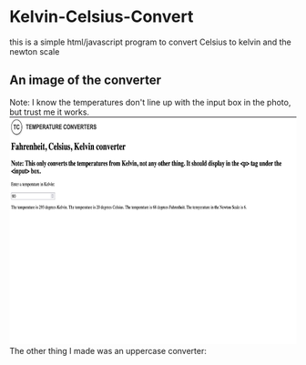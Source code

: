 # Kelvin-Celsius-Convert
this is a simple html/javascript program to convert Celsius to kelvin and the newton scale
<h2>An image of the converter</h2>
Note: I know the temperatures don't line up with the input box in the photo, but trust me it works.
<img src="Screen Shot 2023-03-19 at 8.31.30 am.png" height="400px" alt="An image of my converter">
The other thing I made was an uppercase converter:
